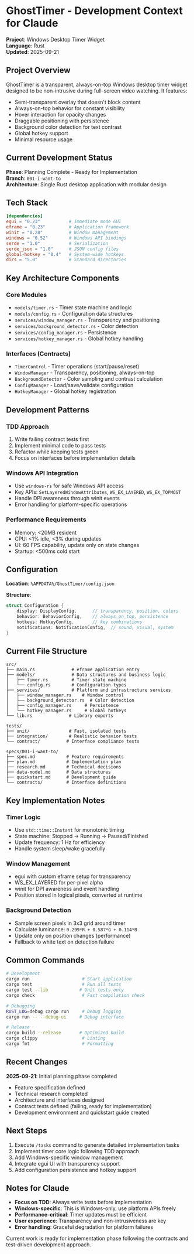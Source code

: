 # GhostTimer - Development Context for Claude

**Project**: Windows Desktop Timer Widget  
**Language**: Rust  
**Updated**: 2025-09-21

## Project Overview

GhostTimer is a transparent, always-on-top Windows desktop timer widget designed to be non-intrusive during full-screen video watching. It features:

- Semi-transparent overlay that doesn't block content
- Always-on-top behavior for constant visibility
- Hover interaction for opacity changes
- Draggable positioning with persistence
- Background color detection for text contrast
- Global hotkey support
- Minimal resource usage

## Current Development Status

**Phase**: Planning Complete - Ready for Implementation  
**Branch**: `001-i-want-to`  
**Architecture**: Single Rust desktop application with modular design

## Tech Stack

```toml
[dependencies]
egui = "0.23"           # Immediate mode GUI
eframe = "0.23"         # Application framework
winit = "0.28"          # Window management
windows = "0.52"        # Windows API bindings
serde = "1.0"           # Serialization
serde_json = "1.0"      # JSON config files
global-hotkey = "0.4"   # System-wide hotkeys
dirs = "5.0"            # Standard directories
```

## Key Architecture Components

### Core Modules
- `models/timer.rs` - Timer state machine and logic
- `models/config.rs` - Configuration data structures
- `services/window_manager.rs` - Transparency and positioning
- `services/background_detector.rs` - Color detection
- `services/config_manager.rs` - Persistence
- `services/hotkey_manager.rs` - Global hotkey handling

### Interfaces (Contracts)
- `TimerControl` - Timer operations (start/pause/reset)
- `WindowManager` - Transparency, positioning, always-on-top
- `BackgroundDetector` - Color sampling and contrast calculation
- `ConfigManager` - Load/save/validate configuration
- `HotkeyManager` - Global hotkey registration

## Development Patterns

### TDD Approach
1. Write failing contract tests first
2. Implement minimal code to pass tests
3. Refactor while keeping tests green
4. Focus on interfaces before implementation details

### Windows API Integration
- Use `windows-rs` for safe Windows API access
- Key APIs: `SetLayeredWindowAttributes`, `WS_EX_LAYERED`, `WS_EX_TOPMOST`
- Handle DPI awareness through winit events
- Error handling for platform-specific operations

### Performance Requirements
- Memory: <20MB resident
- CPU: <1% idle, <3% during updates
- UI: 60 FPS capability, update only on state changes
- Startup: <500ms cold start

## Configuration

**Location**: `%APPDATA%/GhostTimer/config.json`

**Structure**:
```rust
struct Configuration {
    display: DisplayConfig,      // transparency, position, colors
    behavior: BehaviorConfig,    // always_on_top, persistence
    hotkeys: HotkeyConfig,       // key combinations
    notifications: NotificationConfig,  // sound, visual, system
}
```

## Current File Structure

```
src/
├── main.rs              # eframe application entry
├── models/              # Data structures and business logic
│   ├── timer.rs         # Timer state machine
│   └── config.rs        # Configuration types
├── services/            # Platform and infrastructure services
│   ├── window_manager.rs    # Window control
│   ├── background_detector.rs  # Color detection
│   ├── config_manager.rs     # Persistence
│   └── hotkey_manager.rs     # Global hotkeys
└── lib.rs              # Library exports

tests/
├── unit/               # Fast, isolated tests
├── integration/        # Realistic behavior tests
└── contract/          # Interface compliance tests

specs/001-i-want-to/
├── spec.md            # Feature requirements
├── plan.md            # Implementation plan
├── research.md        # Technical decisions
├── data-model.md      # Data structures
├── quickstart.md      # Development guide
└── contracts/         # Interface definitions
```

## Key Implementation Notes

### Timer Logic
- Use `std::time::Instant` for monotonic timing
- State machine: Stopped → Running → Paused/Finished
- Update frequency: 1 Hz for efficiency
- Handle system sleep/wake gracefully

### Window Management
- egui with custom eframe setup for transparency
- WS_EX_LAYERED for per-pixel alpha
- winit for DPI awareness and event handling
- Position stored in logical pixels, converted at runtime

### Background Detection
- Sample screen pixels in 3x3 grid around timer
- Calculate luminance: `0.299*R + 0.587*G + 0.114*B`
- Update only on position changes (performance)
- Fallback to white text on detection failure

## Common Commands

```bash
# Development
cargo run                    # Start application
cargo test                   # Run all tests
cargo test --lib            # Unit tests only
cargo check                  # Fast compilation check

# Debugging
RUST_LOG=debug cargo run     # Debug logging
cargo run -- --debug-ui     # Debug interface

# Release
cargo build --release       # Optimized build
cargo clippy                 # Linting
cargo fmt                    # Formatting
```

## Recent Changes

**2025-09-21**: Initial planning phase completed
- Feature specification defined
- Technical research completed
- Architecture and interfaces designed
- Contract tests defined (failing, ready for implementation)
- Development environment and quickstart guide created

## Next Steps

1. Execute `/tasks` command to generate detailed implementation tasks
2. Implement timer core logic following TDD approach
3. Add Windows-specific window management
4. Integrate egui UI with transparency support
5. Add configuration persistence and hotkey support

## Notes for Claude

- **Focus on TDD**: Always write tests before implementation
- **Windows-specific**: This is Windows-only, use platform APIs freely
- **Performance-critical**: Timer updates must be efficient
- **User experience**: Transparency and non-intrusiveness are key
- **Error handling**: Graceful degradation for platform failures

Current work is ready for implementation phase following the contracts and test-driven development approach.